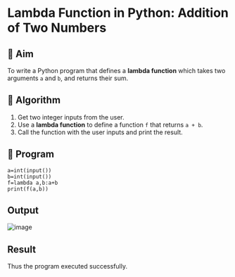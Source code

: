 # Lambda Function in Python: Addition of Two Numbers

## 🎯 Aim
To write a Python program that defines a **lambda function** which takes two arguments `a` and `b`, and returns their sum.

## 🧠 Algorithm
1. Get two integer inputs from the user.
2. Use a **lambda function** to define a function `f` that returns `a + b`.
3. Call the function with the user inputs and print the result.

## 🧾 Program
```
a=int(input())
b=int(input())
f=lambda a,b:a+b
print(f(a,b))
```

## Output
![image](https://github.com/user-attachments/assets/44593df9-6404-4ff1-83e6-6b08cd3b2ef2)


## Result
Thus the program executed successfully.
